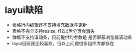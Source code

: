 # layui缺陷

- 表格行内编辑还不支持填充数据与更新
- 表格不完全支持resize, f12以后分页会消失
- 弹框不支持滚动条，目前提供的参数是 是否屏蔽浏览器滚动条
- layui目前我比较喜欢，但以上问题很多组件库都存在
